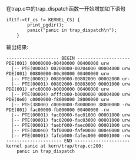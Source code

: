 在trap.c中的trap\_dispatch函数一开始增加如下语句

	if(tf->tf_cs != KERNEL_CS) {
	    	print_pgdir();
	    	panic("panic in trap_dispatch\n");
	    }
输出结果:

	-------------------- BEGIN --------------------
	PDE(001) 00000000-00400000 00400000 urw
	  |-- PTE(00004) 00200000-00204000 00004000 urw
	PDE(001) 00800000-00c00000 00400000 urw
	  |-- PTE(00002) 00800000-00802000 00002000 ur-
	  |-- PTE(00001) 00802000-00803000 00001000 urw
	PDE(001) afc00000-b0000000 00400000 urw
	  |-- PTE(00004) afffc000-b0000000 00004000 urw
	PDE(0e0) c0000000-f8000000 38000000 urw
	  |-- PTE(38000) c0000000-f8000000 38000000 -rw
	PDE(001) fac00000-fb000000 00400000 -rw
	  |-- PTE(00001) fac00000-fac01000 00001000 urw
	  |-- PTE(00001) fac02000-fac03000 00001000 urw
	  |-- PTE(00001) faebf000-faec0000 00001000 urw
	  |-- PTE(000e0) faf00000-fafe0000 000e0000 urw
	  |-- PTE(00001) fafeb000-fafec000 00001000 -rw
	--------------------- END ---------------------
	kernel panic at kern/trap/trap.c:200:
	    panic in trap_dispatch